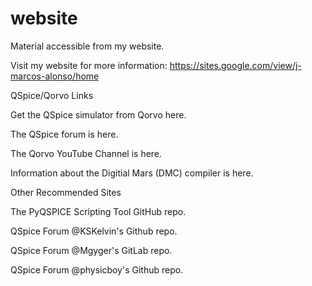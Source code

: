 # website

Material accessible from my website.

Visit my website for more information: https://sites.google.com/view/j-marcos-alonso/home

QSpice/Qorvo Links

Get the QSpice simulator from Qorvo here.

The QSpice forum is here.

The Qorvo YouTube Channel is here.

Information about the Digitial Mars (DMC) compiler is here.

Other Recommended Sites

The PyQSPICE Scripting Tool GitHub repo.

QSpice Forum @KSKelvin's Github repo.

QSpice Forum @Mgyger's GitLab repo.

QSpice Forum @physicboy's Github repo.
